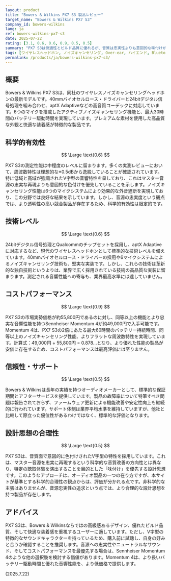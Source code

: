 ```yaml
---
layout: product
title: "Bowers & Wilkins PX7 S3 製品レビュー"
target_name: "Bowers & Wilkins PX7 S3"
company_id: bowers-wilkins
lang: ja
ref: bowers-wilkins-px7-s3
date: 2025-07-22
rating: [3.1, 0.6, 0.6, 0.9, 0.5, 0.5]
summary: "PX7 S3は快適性とビルド品質に優れるが、音質は忠実性よりも意図的な味付けがされており、より安価で忠実性の高い競合製品も存在する。"
tags: [ワイヤレスヘッドホン, ノイズキャンセリング, Over-ear, ハイエンド, Bluetooth]
permalink: /products/ja/bowers-wilkins-px7-s3/
---
```


## 概要

Bowers & Wilkins PX7 S3は、同社のワイヤレスノイズキャンセリングヘッドホンの最新モデルです。40mmバイオセルロース・ドライバーと24bitデジタル信号処理を組み合わせ、aptX Adaptiveなどの高音質コーデックに対応しています。6つのマイクを搭載したアクティブノイズキャンセリング機能と、最大30時間のバッテリー駆動時間を実現しています。プレミアムな素材を使用した高品質な外観と快適な装着感が特徴的な製品です。

## 科学的有効性

$$ \Large \text{0.6} $$

PX7 S3の測定性能は中程度のレベルに留まります。多くの実測レビューにおいて、周波数特性は理想的な±0.5dBから逸脱していることが確認されています。特に低域と高域が強調されたV字型の音響特性を呈しており、これはマスター音源の忠実な再現よりも意図的な色付けを優先していることを示します。ノイズキャンセリング性能は6つのマイクシステムにより効果的な外音遮断を実現しており、この分野では良好な結果を示しています。しかし、音源の忠実度という観点では、より透明性の高い競合製品が存在するため、科学的有効性は限定的です。

## 技術レベル

$$ \Large \text{0.6} $$

24bitデジタル信号処理とQualcommのチップセットを採用し、aptX Adaptiveに対応するなど、現代のワイヤレスヘッドホンとして標準的な技術レベルを備えています。40mmバイオセルロース・ドライバーの採用や6マイクシステムによるノイズキャンセリング技術も、堅実な実装です。しかし、これらの技術は革新的な独自技術というよりは、業界で広く採用されている技術の高品質な実装に留まります。測定される音響性能への寄与も、業界最高水準には達していません。

## コストパフォーマンス

$$ \Large \text{0.9} $$

PX7 S3の市場実勢価格が約55,800円であるのに対し、同等以上の機能とより忠実な音響性能を持つSennheiser Momentum 4が約49,000円で入手可能です。Momentum 4は、PX7 S3の2倍にあたる最大60時間のバッテリー持続時間、同等以上のノイズキャンセリング性能、よりフラットな周波数特性を実現しています。計算式：49,000円 ÷ 55,800円 = 0.878...となり、より優れた性能の製品が安価に存在するため、コストパフォーマンスは最高評価には至りません。

## 信頼性・サポート

$$ \Large \text{0.5} $$

Bowers & Wilkinsは長年の実績を持つオーディオメーカーとして、標準的な保証期間とアフターサービスを提供しています。製品の故障率について特筆すべき問題は報告されておらず、ファームウェア更新による機能改善や安定性向上も継続的に行われています。サポート体制は業界平均水準を維持していますが、他社と比較して際立った優位性があるわけではなく、標準的な評価となります。

## 設計思想の合理性

$$ \Large \text{0.5} $$

PX7 S3は、音質面で意図的に色付けされたV字型の特性を採用しています。これは、マスター音源を忠実に再現するという科学的な音質改善の方向性とは異なり、特定の聴取体験を演出することを目的とした「味付け」を優先する設計思想です。このようなアプローチは、オーディオ製品の一つの在り方ですが、本サイトが基準とする科学的合理性の観点からは、評価が分かれる点です。非科学的な主張はありませんが、音源忠実性の追求という点では、より合理的な設計思想を持つ製品が存在します。

## アドバイス

PX7 S3は、Bowers & Wilkinsならではの高級感あるデザイン、優れたビルド品質、そして快適な装着感を重視するユーザーに適しています。ただし、V字型の特徴的なサウンドキャラクターを持っているため、購入前に試聴し、自身の好みと合うか確認することを推奨します。音源への忠実性やニュートラルなサウンド、そしてコストパフォーマンスを最優先する場合は、Sennheiser Momentum 4のような他の選択肢を検討する価値があります。Momentum 4は、より長いバッテリー駆動時間と優れた音響性能を、より低価格で提供します。

(2025.7.22)
